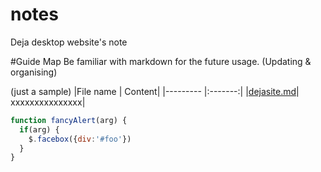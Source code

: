 # notes
Deja desktop website's note

#Guide Map
Be familiar with markdown for the future usage.
(Updating & organising)

(just a sample)
|File name | Content|
|--------- |:-------:|
|[dejasite.md](https://github.com/woodghost/notes/blob/master/dejasite/dejasite.md)| xxxxxxxxxxxxxxx| 


```javascript
function fancyAlert(arg) {
  if(arg) {
    $.facebox({div:'#foo'})
  }
}
```
